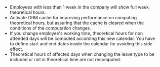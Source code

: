 - Employees with less than 1 week in the company will show full week
  theoretical hours.
- Activate ORM cache for improving performance on computing theoretical
  hours, but assuring that the cache is cleared when the conditions of
  the computation changes.
- If you change employee's working time, theoretical hours for non
  attended days will be computed according this new calendar. You have
  to define start and end dates inside the calendar for avoiding this
  side effect.
- Theoretical hours of affected days when changing the leave type to be
  included or not in theoretical time are not recomputed.
